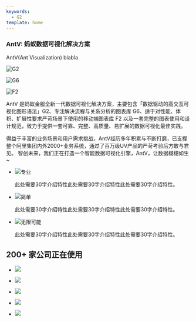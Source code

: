 ```yaml
---
keywords:
  - G2
template: home
---
```


<article>
<section class="intro">

# AntV: 蚂蚁数据可视化解决方案

AntV(Ant Visualization) blabla

<div class="figures">

![G2](http://via.placeholder.com/360x240)

![G6](http://via.placeholder.com/360x240)

![F2](http://via.placeholder.com/360x240)

</div>
</section>
<section class="description">

AntV 是蚂蚁金服全新一代数据可视化解决方案，主要包含「数据驱动的高交互可视化图形语法」G2、专注解决流程与关系分析的图表库 G6、适于对性能、体积、扩展性要求严苛场景下使用的移动端图表库 F2 以及一套完整的图表使用和设计规范，致力于提供一套可靠、完整、高质量、易扩展的数据可视化最佳实践。

得益于丰富的业务场景和用户需求挑战，AntV经历多年积累与不断打磨，已支撑整个阿里集团内外2000+业务系统，通过了百万级UV产品的严苛考验后方敢与君见。
智创未来，我们正在打造一个智能数据可视化引擎，AntV，让数据栩栩如生~

</section>

<section class="features">

<ul class="figures">
<li>

![专业](http://via.placeholder.com/160x160)

此处需要30字介绍特性此处需要30字介绍特性此处需要30字介绍特性。

</li>
<li>

![简单](http://via.placeholder.com/160x160)

此处需要30字介绍特性此处需要30字介绍特性此处需要30字介绍特性。

</li>
<li>

![无限可能](http://via.placeholder.com/160x160)

此处需要30字介绍特性此处需要30字介绍特性此处需要30字介绍特性。

</li>
</ul>

</section>
<section class="organizations">

## 200+ 家公司正在使用

<ul class="logos">
<li class="logo">

![](http://via.placeholder.com/300x120)

</li>
<li class="logo">

![](http://via.placeholder.com/300x120)

</li>
<li class="logo">

![](http://via.placeholder.com/300x120)

</li>
<li class="logo">

![](http://via.placeholder.com/300x120)

</li>
<li class="logo">

![](http://via.placeholder.com/300x120)

</li>
</ul>
</section>

</article>
